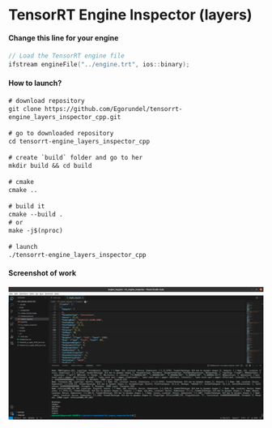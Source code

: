 # TensorRT Engine Inspector (layers)

#### Change this line for your engine

```cpp
// Load the TensorRT engine file
ifstream engineFile("../engine.trt", ios::binary);
```

#### How to launch?

```shell
# download repository
git clone https://github.com/Egorundel/tensorrt-engine_layers_inspector_cpp.git

# go to downloaded repository
cd tensorrt-engine_layers_inspector_cpp

# create `build` folder and go to her
mkdir build && cd build

# cmake 
cmake ..

# build it
cmake --build .
# or
make -j$(nproc)

# launch
./tensorrt-engine_layers_inspector_cpp
```

#### Screenshot of work

![screen0](./images/screen0.png)
